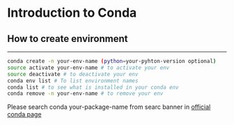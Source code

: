 # Introduction to Conda

## How to create environment
---
```bash
conda create -n your-env-name (python=your-pyhton-version optional)
source activate your-env-name # to activate your env
source deactivate # to deactivate your env
conda env list # To list environment names
conda list # to see what is installed in your conda env
conda remove -n your-env-name # to remove your env
```
Please search conda your-package-name from searc banner in [official conda page](https://anaconda.org/)
